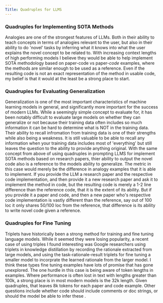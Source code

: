 ```yaml
---
Title: Quadruples for LLMS
---
```


### Quadruples for Implementing SOTA Methods
Analogies are one of the strongest features of LLMs.  Both in their ability to teach concepts in terms of analogies relevant to the user, but also in their ability to do 'novel' tasks by inferring what it knows into what the user explains the novel concept to be related to.  With increasing context lengths of high performing models I believe they would be able to help implement SOTA methodology based on paper-code vs paper-*code* examples, where the methods are similar enough to be used as a reference.  Even if the resulting code is not an exact representation of the method in usable code, my belief is that it would at the least be a strong place to start.  

### Quadruples for Evaluating Generalization
Generalization is one of the most important characteristics of machine learning models in general, and significantly more important for the success of modern LLMs.  While a seemingly simple concept to evaluate for, it has been notably difficult to evaluate large models on whether they can generalize or not because their training data often includes so much information it can be hard to determine what is NOT in the training data.  Their ability to recall infromation from training data is one of their strengths while also being a weakness.  It is still valuable to be able to recall any information when your training data includes most of 'everything' but still leaves the question to the ability to provide anything original.  With the same concept from above of using quadruples in prompting LLMS for implement SOTA methods based on research papers, thier ability to output the novel code also is a reference to the models ability to generalize.  The metric in this case would merely be the difference in analogy examples that it is able to implement.  If you provide the LLM a research paper and the respective code implementation, and then provide it a new research paper and ask it to implement the method in code, but the resulting code is merely a 1-2 line difference than the reference code, that it is the extent of its ability.  But if you provide it a paper and code, and then a new paper who's respective code implementation is vastly different than the reference, say out of 100 loc it only shares 50/100 loc from the reference, that difference is its ability to write novel code given a reference.

### Quadruples for Fine Tuning
Triplets have historically been a strong method for training and fine tuning language models.  While it seemed they were losing popularity, a recent case of using triples I found interesting was Google researchers using triplets in knowledge distillation by recording the rationale extracted from large models, and using the task-rationale-result triplets for fine tuning a smaller model to incorprate the learned rationale from the larger model.  I think these types fine tuning examples have lots of promise that has gone unexplored. The one hurdle in this case is being aware of token lengths in examples.  Where performance is often lost in text with lengths greater than 100k, a strong place is in most modern models is the 32k length.  Given quadruples, that leaves 8k tokens for each paper and code example.  Other questions include whether code should include comments or doc strings, or should the model be able to infer these .